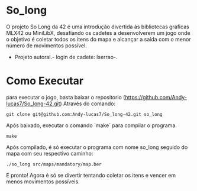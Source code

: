 # So_long
O projeto So Long da 42 é uma introdução divertida às bibliotecas gráficas MLX42 ou MiniLibX, desafiando os cadetes a desenvolverem um jogo onde o objetivo é coletar todos os itens do mapa e alcançar a saída com o menor número de movimentos possível.
- Projeto autoral.-
login de cadete: lserrao-.

# Como Executar
para executar o jogo, basta baixar o repositorio (https://github.com/Andy-lucas7/So_long-42.git) Através do comando:
```shell
git clone git@github.com:Andy-lucas7/So_long-42.git so_long
```
Após baixado, executar o comando ´make´ para compilar o programa.
```shell
make
```
Após compilado, é só executar o programa com nome so_long seguido do mapa com seu respectivo caminho:
```shell
./so_long src/maps/mandatory/map.ber
```
E pronto! Agora é só se divertir tentando coletar os itens e vencer em menos movimentos possíveis.
